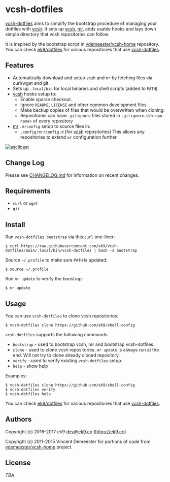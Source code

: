 vcsh-dotfiles
=============

[vcsh-dotfiles][0] aims to simplify the bootstrap procedure of managing your
dotfiles with [vcsh][1]. It sets up [vcsh][1], [mr][2], adds usable hooks and
lays down simple directory that vcsh repositories can follow.

It is inspired by the bootstrap script in [vdemeester/vcsh-home][3] repository.
You can check [ek9/dotfiles][10] for various repositories that use
[vcsh-dotfiles][0].

## Features

- Automatically download and setup `vcsh` and `mr` by fetching files via
  curl/wget and git.
- Sets up `.local/bin` for local binaries and shell scripts (added to `PATH`)
- [vcsh][1] hooks setup to:
    - Enable sparse checkout.
    - Ignore `README`, `LICENSE` and other common development files.
    - Make backup copies of files that would be overwritten when cloning.
    - Repositories can have `.gitignore` files stored
      in `.gitignore.d/<repo-name>` of every repository
- [mr][2] `.mrconfig` setup to source files in:
    - `.config/mr/config.d` (for [vcsh][1] repositories)
  This allows any repositories to extend `mr` configuration further.

[![asciicast](https://asciinema.org/a/125351.png)](https://asciinema.org/a/125351)

## Change Log

Please see [CHANGELOG.md](CHANGELOG.md) for information on recent changes.

## Requirements

- `curl` or `wget`
- `git`

## Install

Run `vcsh-dotfiles bootstrap` via this `curl` one-liner:

    $ curl https://raw.githubusercontent.com/ek9/vcsh-dotfiles/main/.local/bin/vcsh-dotfiles | bash -s bootstrap

Source `~/.profile` to make sure `PATH` is updated:

    $ source ~/.profile

Run `mr update` to verify the boostrap:

    $ mr update

## Usage

You can use `vcsh-dotfiles` to clone vcsh repositories:

    $ vcsh-dotfiles clone https://github.com/ek9/shell-config

`vcsh-dotfiles` supports the following commands:

- `bootstrap` - used to bootstrap vcsh, mr and bootstrap vcsh-dotfiles.
- `clone` - used to clone vcsh repositories. `mr update` is always run at the
   end. Will not try to clone already cloned repository.
- `verify` - used to verify existing `vcsh-dotfiles` setup.
- `help` - show help

Examples:

    $ vcsh-dotfiles clone https://github.com/ek9/shell-config
    $ vcsh-dotfiles verify
    $ vcsh-dotfiles help

You can check [ek9/dotfiles][10] for various repositories that use
[vcsh-dotfiles][0].

## Authors

Copyright (c) 2016-2017 ek9 <dev@ek9.co> (https://ek9.co).

Copyright (c) 2011-2015 Vincent Demeester for portions of code from
[vdemeester/vcsh-home][3] project.

## License

*TBA*

[0]: https://github.com/ek9/vcsh-dotfiles
[1]: https://github.com/RichiH/vcsh
[2]: https://github.com/joeyh/myrepos
[3]: https://github.com/vdemeester/vcsh-home
[10]: https://github.com/ek9/dotfiles
